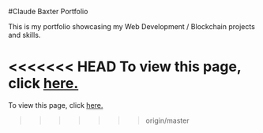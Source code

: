 #Claude Baxter Portfolio

This is my portfolio showcasing my Web Development / Blockchain projects and skills.

<<<<<<< HEAD
To view this page, click <a href=https://claudebaxter.github.io/free-code-camp-progress/portfolio/index.html title="Test Portfolio"> here.</a>
=======
To view this page, click <a href=https://claudebaxter.github.io/free-code-camp-progress/portfolio/index.html title="Test Portfolio"> here.</a>
>>>>>>> origin/master
